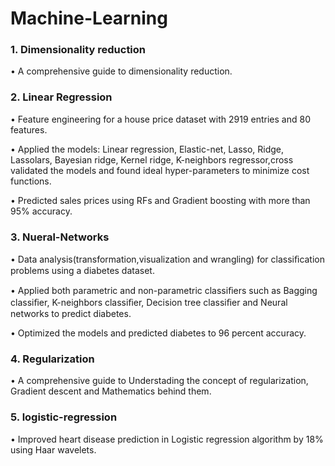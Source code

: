 # Machine-Learning


### 1. Dimensionality reduction
• A comprehensive guide to dimensionality reduction.

### 2. Linear Regression
• Feature engineering for a house price dataset with 2919 entries and 80 features. 

• Applied the models: Linear regression, Elastic-net, Lasso, Ridge, Lassolars, Bayesian ridge, Kernel ridge, K-neighbors regressor,cross validated the models and found ideal hyper-parameters to minimize cost functions. 

• Predicted sales prices using RFs and Gradient boosting with more than 95% accuracy.

### 3. Nueral-Networks
• Data analysis(transformation,visualization and wrangling) for classiﬁcation problems using a diabetes dataset. 

• Applied both parametric and non-parametric classiﬁers such as Bagging classiﬁer, K-neighbors classiﬁer, Decision tree classiﬁer and Neural networks to predict diabetes.

• Optimized the models and predicted diabetes to 96 percent accuracy.

### 4. Regularization
• A comprehensive guide to Understading the concept of regularization, Gradient descent and Mathematics behind them.

### 5. logistic-regression
• Improved heart disease prediction in Logistic regression algorithm by 18% using Haar wavelets.
